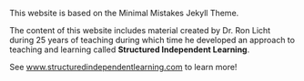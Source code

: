 This website is based on the Minimal Mistakes Jekyll Theme.

The content of this website includes material created by Dr. Ron Licht during 25 years of teaching during which time he developed an approach to teaching and learning called **Structured Independent Learning**.

See <a href="http://www.structuredindependentlearning.com">www.structuredindependentlearning.com</a> to learn more!
